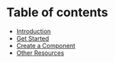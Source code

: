 # Table of contents

* [Introduction](README.md)
* [Get Started](step-0.md)
* [Create a Component](step-1.md)
* [Other Resources](other-resources.md)
